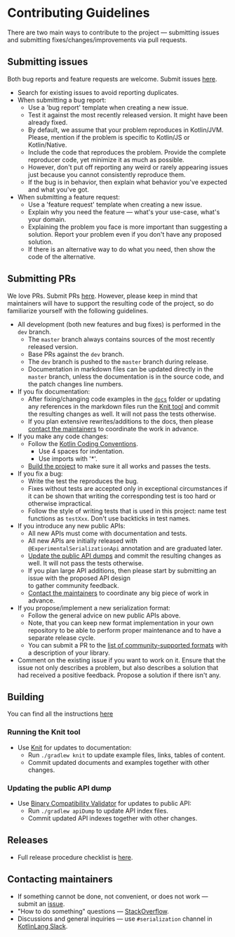 # Contributing Guidelines

There are two main ways to contribute to the project &mdash; submitting issues and submitting 
fixes/changes/improvements via pull requests.

## Submitting issues

Both bug reports and feature requests are welcome.
Submit issues [here](https://github.com/Kotlin/kotlinx.serialization/issues).

* Search for existing issues to avoid reporting duplicates.
* When submitting a bug report:
  * Use a 'bug report' template when creating a new issue.
  * Test it against the most recently released version. It might have been already fixed.
  * By default, we assume that your problem reproduces in Kotlin/JVM. Please, mention if the problem is
    specific to Kotlin/JS or Kotlin/Native. 
  * Include the code that reproduces the problem. Provide the complete reproducer code, yet minimize it as much as possible.
  * However, don't put off reporting any weird or rarely appearing issues just because you cannot consistently 
    reproduce them.
  * If the bug is in behavior, then explain what behavior you've expected and what you've got.  
* When submitting a feature request:
  * Use a 'feature request' template when creating a new issue.
  * Explain why you need the feature &mdash; what's your use-case, what's your domain.
  * Explaining the problem you face is more important than suggesting a solution. 
    Report your problem even if you don't have any proposed solution.
  * If there is an alternative way to do what you need, then show the code of the alternative.

## Submitting PRs

We love PRs. Submit PRs [here](https://github.com/Kotlin/kotlinx.serialization/pulls).
However, please keep in mind that maintainers will have to support the resulting code of the project,
so do familiarize yourself with the following guidelines. 

* All development (both new features and bug fixes) is performed in the `dev` branch.
  * The `master` branch always contains sources of the most recently released version.
  * Base PRs against the `dev` branch.
  * The `dev` branch is pushed to the `master` branch during release.
  * Documentation in markdown files can be updated directly in the `master` branch, 
    unless the documentation is in the source code, and the patch changes line numbers.
* If you fix documentation:
  * After fixing/changing code examples in the [`docs`](docs) folder or updating any references in the markdown files
    run the [Knit tool](#running-the-knit-tool) and commit the resulting changes as well. 
    It will not pass the tests otherwise.
  * If you plan extensive rewrites/additions to the docs, then please [contact the maintainers](#contacting-maintainers)
    to coordinate the work in advance.    
* If you make any code changes:
  * Follow the [Kotlin Coding Conventions](https://kotlinlang.org/docs/reference/coding-conventions.html). 
    * Use 4 spaces for indentation. 
    * Use imports with '*'.
  * [Build the project](#building) to make sure it all works and passes the tests.
* If you fix a bug:
  * Write the test the reproduces the bug.
  * Fixes without tests are accepted only in exceptional circumstances if it can be shown that writing the 
    corresponding test is too hard or otherwise impractical.
  * Follow the style of writing tests that is used in this project: 
    name test functions as `testXxx`. Don't use backticks in test names.
* If you introduce any new public APIs:
  * All new APIs must come with documentation and tests.
  * All new APIs are initially released with `@ExperimentalSerializationApi` annotation and are graduated later.
  * [Update the public API dumps](#updating-the-public-api-dump) and commit the resulting changes as well. 
    It will not pass the tests otherwise.
  * If you plan large API additions, then please start by submitting an issue with the proposed API design  
    to gather community feedback.
  * [Contact the maintainers](#contacting-maintainers) to coordinate any big piece of work in advance.
* If you propose/implement a new serialization format:
  * Follow the general advice on new public APIs above.
  * Note, that you can keep new format implementation in your own repository to be able to perform proper maintenance 
    and to have a separate release cycle. 
  * You can submit a PR to the [list of community-supported formats](formats/README.md#other-community-supported-formats) 
    with a description of your library.
* Comment on the existing issue if you want to work on it. Ensure that the issue not only describes a problem,
  but also describes a solution that had received a positive feedback. Propose a solution if there isn't any.

## Building

You can find all the instructions [here](docs/building.md)

### Running the Knit tool

* Use [Knit](https://github.com/Kotlin/kotlinx-knit/blob/master/README.md) for updates to documentation:
  * Run `./gradlew knit` to update example files, links, tables of content.
  * Commit updated documents and examples together with other changes.

### Updating the public API dump

* Use [Binary Compatibility Validator](https://github.com/Kotlin/binary-compatibility-validator/blob/master/README.md) for updates to public API:
  * Run `./gradlew apiDump` to update API index files. 
  * Commit updated API indexes together with other changes.

## Releases

* Full release procedure checklist is [here](RELEASING.md).

## Contacting maintainers

* If something cannot be done, not convenient, or does not work &mdash; submit an [issue](#submitting-issues).
* "How to do something" questions &mdash; [StackOverflow](https://stackoverflow.com).
* Discussions and general inquiries &mdash; use `#serialization` channel in [KotlinLang Slack](https://kotl.in/slack).

